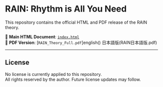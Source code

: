 # RAIN: Rhythm is All You Need

This repository contains the official HTML and PDF release of the RAIN theory.

📄 **Main HTML Document**: [`index.html`](https://ryukulogos.github.io/RAIN-rhythm-ai-model-2025-7-10/rain_theory_pdf.html)  
📘 **PDF Version**: [`RAIN_Theory_Full.pdf`]english()  日本語版(RAIN日本語版.pdf)

---

## License

No license is currently applied to this repository.  
All rights reserved by the author. Future license updates may follow.
